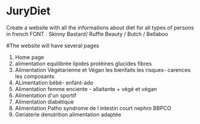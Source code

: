 # JuryDiet
Create a website with all the informations about diet for all types of persons in french
FONT : Skinny Bastard/ Ruffle Beauty / Butch / Bellaboo

#The website will have several pages 
1. Home page 
2. alimentation equilibrée 
    lipides 
    protéines
    glucides
    fibres
3. Alimentation Végétarienne et Végan
    les bienfaits
    les risques- carences
    les composants
4. ALimentation bébé- enfant-ado
5. Alimentation femme enciente - allaitante + végé et végan
6. Alimentation d'un sportif
7. Alimentation diabétique
8. Alimentation Patho
    syndrome de l intestin court
    nephro
    BBPCO
9. Geriaterie
    denutrition
    alimentation adaptée

